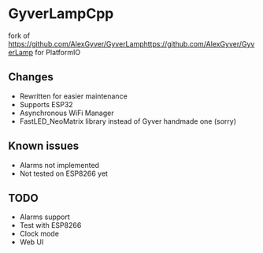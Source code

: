 # GyverLampCpp

fork of https://github.com/AlexGyver/GyverLamphttps://github.com/AlexGyver/GyverLamp for PlatformIO

## Changes

- Rewritten for easier maintenance
- Supports ESP32
- Asynchronous WiFi Manager
- FastLED_NeoMatrix library instead of Gyver handmade one (sorry)

## Known issues

- Alarms not implemented
- Not tested on ESP8266 yet

## TODO

- Alarms support
- Test with ESP8266
- Clock mode
- Web UI